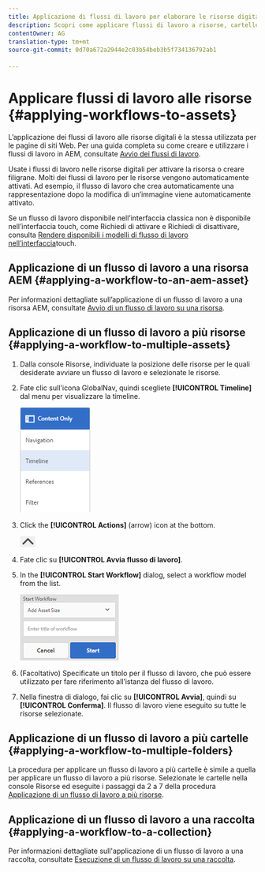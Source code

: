 ```yaml
---
title: Applicazione di flussi di lavoro per elaborare le risorse digitali
description: Scopri come applicare flussi di lavoro a risorse, cartelle e raccolte in Risorse AEM per elaborare le risorse digitali.
contentOwner: AG
translation-type: tm+mt
source-git-commit: 0d70a672a2944e2c03b54beb3b5f734136792ab1

---
```



# Applicare flussi di lavoro alle risorse {#applying-workflows-to-assets}

L’applicazione dei flussi di lavoro alle risorse digitali è la stessa utilizzata per le pagine di siti Web. Per una guida completa su come creare e utilizzare i flussi di lavoro in AEM, consultate [Avvio dei flussi di lavoro](../sites-authoring/workflows-participating.md).

Usate i flussi di lavoro nelle risorse digitali per attivare la risorsa o creare filigrane. Molti dei flussi di lavoro per le risorse vengono automaticamente attivati. Ad esempio, il flusso di lavoro che crea automaticamente una rappresentazione dopo la modifica di un’immagine viene automaticamente attivato.

Se un flusso di lavoro disponibile nell’interfaccia classica non è disponibile nell’interfaccia touch, come Richiedi di attivare e Richiedi di disattivare, consulta [Rendere disponibili i modelli di flusso di lavoro nell’interfaccia](../sites-developing/workflows-models.md#make-workflow-models-available-in-touchui)touch.

## Applicazione di un flusso di lavoro a una risorsa AEM {#applying-a-workflow-to-an-aem-asset}

Per informazioni dettagliate sull’applicazione di un flusso di lavoro a una risorsa AEM, consultate [Avvio di un flusso di lavoro su una risorsa](managing-assets-touch-ui.md#starting-a-workflow-on-an-asset).

## Applicazione di un flusso di lavoro a più risorse {#applying-a-workflow-to-multiple-assets}

1. Dalla console Risorse, individuate la posizione delle risorse per le quali desiderate avviare un flusso di lavoro e selezionate le risorse.
1. Fate clic sull&#39;icona GlobalNav, quindi scegliete **[!UICONTROL Timeline]** dal menu per visualizzare la timeline.

   ![chlimage_1-136](assets/chlimage_1-136.png)

1. Click the **[!UICONTROL Actions]** (arrow) icon at the bottom.

   ![chlimage_1-137](assets/chlimage_1-137.png)

1. Fate clic su **[!UICONTROL Avvia flusso di lavoro]**.
1. In the **[!UICONTROL Start Workflow]** dialog, select a workflow model from the list.

   ![chlimage_1-138](assets/chlimage_1-138.png)

1. (Facoltativo) Specificate un titolo per il flusso di lavoro, che può essere utilizzato per fare riferimento all’istanza del flusso di lavoro.
1. Nella finestra di dialogo, fai clic su **[!UICONTROL Avvia]**, quindi su **[!UICONTROL Conferma]**. Il flusso di lavoro viene eseguito su tutte le risorse selezionate.

## Applicazione di un flusso di lavoro a più cartelle {#applying-a-workflow-to-multiple-folders}

La procedura per applicare un flusso di lavoro a più cartelle è simile a quella per applicare un flusso di lavoro a più risorse. Selezionate le cartelle nella console Risorse ed eseguite i passaggi da 2 a 7 della procedura [Applicazione di un flusso di lavoro a più risorse](assets-workflow.md#applying-a-workflow-to-multiple-assets).

## Applicazione di un flusso di lavoro a una raccolta {#applying-a-workflow-to-a-collection}

Per informazioni dettagliate sull&#39;applicazione di un flusso di lavoro a una raccolta, consultate [Esecuzione di un flusso di lavoro su una raccolta](managing-collections-touch-ui.md#running-a-workflow-on-a-collection).
